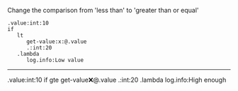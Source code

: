Change the comparison from 'less than' to 'greater than or equal'

```hyperlambda
.value:int:10
if
   lt
      get-value:x:@.value
      .:int:20
   .lambda
      log.info:Low value
```
---
.value:int:10
if
   gte
      get-value:x:@.value
      .:int:20
   .lambda
      log.info:High enough
